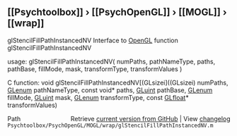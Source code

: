 ## [[Psychtoolbox]] &#8250; [[PsychOpenGL]] &#8250; [[MOGL]] &#8250; [[wrap]]

glStencilFillPathInstancedNV  Interface to [OpenGL](OpenGL) function glStencilFillPathInstancedNV  
  
usage:  glStencilFillPathInstancedNV( numPaths, pathNameType, paths, pathBase, fillMode, mask, transformType, transformValues )  
  
C function:  void glStencilFillPathInstancedNV[(GLsizei]((GLsizei) numPaths, [GLenum](GLenum) pathNameType, const void\* paths, [GLuint](GLuint) pathBase, [GLenum](GLenum) fillMode, [GLuint](GLuint) mask, [GLenum](GLenum) transformType, const [GLfloat](GLfloat)\* transformValues)  




<div class="code_header" style="text-align:right;">
  <span style="float:left;">Path&nbsp;&nbsp;</span> <span class="counter">Retrieve <a href=
  "https://raw.github.com/Psychtoolbox-3/Psychtoolbox-3/beta/Psychtoolbox/PsychOpenGL/MOGL/wrap/glStencilFillPathInstancedNV.m">current version from GitHub</a> | View <a href=
  "https://github.com/Psychtoolbox-3/Psychtoolbox-3/commits/beta/Psychtoolbox/PsychOpenGL/MOGL/wrap/glStencilFillPathInstancedNV.m">changelog</a></span>
</div>
<div class="code">
  <code>Psychtoolbox/PsychOpenGL/MOGL/wrap/glStencilFillPathInstancedNV.m</code>
</div>

